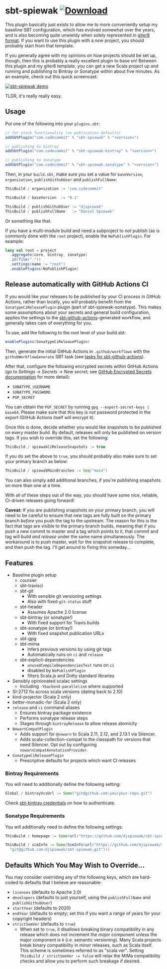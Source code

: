 # sbt-spiewak [![Download](https://api.bintray.com/packages/djspiewak/sbt-plugins/sbt-spiewak/images/download.svg)](https://bintray.com/djspiewak/sbt-plugins/sbt-spiewak/_latestVersion)

This plugin basically just exists to allow me to more conveniently setup my baseline SBT configuration, which has evolved somewhat over the years, and is also becoming quite unwieldy when solely represented in [giter8 format](https://github.com/djspiewak/base.g8). If you want to use this plugin with a *new* project, you should probably start from that template.

If you generally agree with my opinions on how projects should be set up, though, then this is probably a really excellent plugin to base on! Between this plugin and my giter8 template, you can get a new Scala project up and running and publishing to Bintray or Sonatype within about five minutes. As an example, check out this quick screencast:

[![sbt-spiewak demo](https://img.youtube.com/vi/SjcMKHpY1WU/0.jpg)](https://www.youtube.com/watch?v=SjcMKHpY1WU)

TLDR, it's really really easy.

## Usage

Put one of the following into your `plugins.sbt`:

```sbt
// for stock functionality (no publication defaults)
addSbtPlugin("com.codecommit" % "sbt-spiewak" % "<version>")

// publishing to bintray
addSbtPlugin("com.codecommit" % "sbt-spiewak-bintray" % "<version>")

// publishing to sonatype
addSbtPlugin("com.codecommit" % "sbt-spiewak-sonatype" % "<version>")
```

Then, in your `build.sbt`, make sure you set a value for `baseVersion`, `organization`, `publishGithubUser` and `publishFullName`:

```sbt
ThisBuild / organization := "com.codecommit"

ThisBuild / baseVersion  := "0.1"

ThisBuild / publishGithubUser := "djspiewak"
ThisBuild / publishFullName   := "Daniel Spiewak"
```

Or something like that.

If you have a multi-module build and need a subproject to *not* publish (as is commonly done with the `root` project), enable the `NoPublishPlugin`. For example:

```sbt
lazy val root = project
  .aggregate(core, bintray, sonatype)
  .in(file("."))
  .settings(name := "root")
  .enablePlugins(NoPublishPlugin)
```

## Release automatically with GitHub Actions CI

If you would like your releases to be published by your CI process in GitHub Actions, rather than locally, you will probably benefit from the `SonatypeCiReleasePlugin` plugin (part of sbt-spiewak-sonatype). This makes some assumptions about your secrets and general build configuration, applies the settings to the [sbt-github-actions](https://github.com/djspiewak/sbt-github-actions)-generated workflow, and generally takes care of everything for you.

To use, add the following to the root level of your build.sbt:

```sbt
enablePlugins(SonatypeCiReleasePlugin)
```

Then, generate the initial GitHub Actions in `.github/workflows` with the `githubWorkflowGenerate` SBT task (see [tasks for sbt-github-actions](https://github.com/djspiewak/sbt-github-actions#tasks)).

After that, configure the following encrypted secrets within GitHub Actions (go to _Settings_ -> _Secrets_ -> _New secret_; see [GitHub Encrypted Secrets documentation](https://docs.github.com/en/actions/reference/encrypted-secrets) for more detail):

- `SONATYPE_USERNAME`
- `SONATYPE_PASSWORD`
- `PGP_SECRET`

You can obtain the `PGP_SECRET` by running `gpg --export-secret-keys | base64`. Please make sure that this key is *not* password protected in the export (GitHub Actions itself will encrypt it).

Once this is done, decide whether you would like snapshots to be published on every master build. By default, releases will only be published on version tags. If you wish to override this, set the following:

```sbt
ThisBuild / spiewakCiReleaseSnapshots := true
```

If you do set the above to `true`, you should probably also make sure to set your primary branch as below:

```sbt
ThisBuild / spiewakMainBranches := Seq("main")
```

You can also simply add additional branches, if you're publishing snapshots on more than one at a time.

With all of these steps out of the way, you should have some nice, reliable, CI-driven releases going forward!

**Caveat:** If you *are* publishing snapshots on your primary branch, you will need to be careful to ensure that new tags are fully built on the primary branch *before* you push the tag to the upstream. The reason for this is the fact that tags are visible to the primary branch builds, meaning that if you push a new commit to master *and* a tag which points to it, that commit and tag will build *and release* under the same name simultaneously. The workaround is to push master, wait for the snapshot release to complete, and then push the tag. I'll get around to fixing this someday...

## Features

- Baseline plugin setup
  + coursier
  + sbt-travisci
  + sbt-git
    * With sensible git versioning settings
    * Also with fixed `git-status` stuff
  + sbt-header
    * Assumes Apache 2.0 license
  + sbt-bintray (or sonatype!)
    * With fixed support for Travis builds
  + sbt-sonatype (or bintray!)
    * With fixed snapshot publication URLs
  + sbt-gpg
  + sbt-mima
    * Infers previous versions by using git tags
    * Automatically runs on `ci` and `release`
  + sbt-explicit-dependencies
    * `unusedCompileDependenciesTest` runs on `ci`
    * disabled by `NoPublishPlugin`
    * filters Scala.js and Dotty standard libraries
- Sensibly opinionated scalac settings
  + Including `-Ybackend-parallelism` where supported
- SI-2712 fix across scala versions (dating back to 2.10)
- kind-projector (Scala 2 only)
- better-monadic-for (Scala 2 only)
- `release` and `ci` command aliases
  + Ensures bintray package existence
  + Performs sonatype release steps
  + Stages through `bintrayRelease` to allow release atomicity
- `NowarnCompatPlugin`
  + Adds support for `@nowarn` to Scala 2.11, 2.12, and 2.13.1 via Silencer.
  + Adds scala-collection-compat to the classpath for versions that need Silencer. Opt out by configuring `nowarnCompatAnnotationProvider`.
- `SonatypeCiReleasePlugin`
  + Prescriptive defaults for projects which want CI releases

### Bintray Requirements

You will need to additionally define the following setting:

```sbt
Global / bintrayVcsUrl := Some("git@github.com:you/your-repo.git")
```

Check [sbt-bintray credentials](https://github.com/sbt/sbt-bintray#Credentials) on how to authenticate.

### Sonatype Requirements

You will additionally need to define the following settings:

```sbt
ThisBuild / homepage := Some(url("https://github.com/djspiewak/sbt-spiewak")),

ThisBuild / scmInfo := Some(ScmInfo(url("https://github.com/djspiewak/sbt-spiewak"),
  "git@github.com:djspiewak/sbt-spiewak.git")))
```

## Defaults Which You May Wish to Override...

You may consider overriding any of the following keys, which are hard-coded to defaults that I believe are reasonable:

- `licenses` (defaults to Apache 2.0)
- `developers` (defaults to just yourself, using the `publishFullName` and `publishGithubUser`)
- `startYear` (defaults to 2020)
- `endYear` (defaults to empty; set this if you want a *range* of years for your copyright headers)
- `strictSemVer` (defaults to `true`)
  + When set to `true`, it disallows breaking binary compatibility in any release which does not increment the *major* component unless the major component is `0` (i.e. semantic versioning). Many Scala projects break binary compatibility in *minor* releases, such as Scala itself. This scheme is sometimes referred to as "scala ver". Setting `ThisBuild / strictSemVer := false` will relax the MiMa compatibility checks and allow you to perform such breakage if desired.
